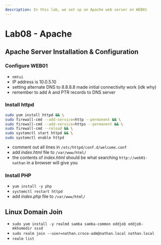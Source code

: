 ```yaml
---
description: In this lab, we set up an Apache web server on WEB01
---
```


# Lab08 - Apache

## Apache Server Installation & Configuration

### Configure WEB01

* `nmtui`
* IP address is 10.0.5.10
* setting alternate DNS to 8.8.8.8 made initial connectivity work (idk why)
* remember to add A and PTR records to DNS server

### Install httpd

```bash
sudo yum install httpd && \
sudo firewall-cmd --add-service=http --permanent && \
sudo firewall-cmd --add-service=https --permanent && \
sudo firewall-cmd --reload && \
sudo systemctl start httpd && \
sudo systemctl enable httpd
```

* comment out all lines in `/etc/httpd/conf.d/welcome.conf`
* add _index.html_ file to `/var/www/html/`
* the contents of _index.html_ should be what searching `http://web01-nathan` in a browser will give you

### Install PHP

* `yum install -y php`
* `systemctl restart httpd`
* add _index.php_ file to `/var/www/html/`

## Linux Domain Join

* `sudo yum install -y realmd samba samba-common oddjob oddjob-mkhomedir sssd`
* `sudo realm join --user=nathan.croce-adm@nathan.local nathan.local`
* `realm list`
